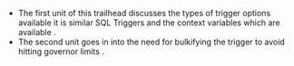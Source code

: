 

- The first unit of this trailhead discusses the types of trigger options available it is similar SQL Triggers and the context variables which are available . 
- The second unit goes in into the need for bulkifying the trigger to avoid hitting governor limits . 